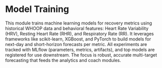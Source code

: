 # Model Training

This module trains machine learning models for recovery metrics using historical WHOOP data and behavioral features: Heart Rate Variability (HRV), Resting Heart Rate (RHR), and Respiratory Rate (RR). It leverages frameworks like scikit-learn, XGBoost, and PyTorch to build models for next-day and short-horizon forecasts per metric. All experiments are tracked with MLflow (parameters, metrics, artifacts), and top models are registered for use downstream. The focus is robust, accurate multi-target forecasting that feeds the analytics and coach modules.